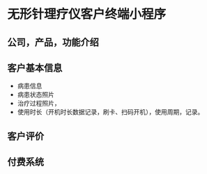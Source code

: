 # 无形针理疗仪客户终端小程序
## 公司，产品，功能介绍
## 客户基本信息
- 病患信息
- 病患状态照片
- 治疗过程照片，
- 使用时长（开机时长数据记录，刷卡、扫码开机），使用周期，记录。
## 客户评价
## 付费系统